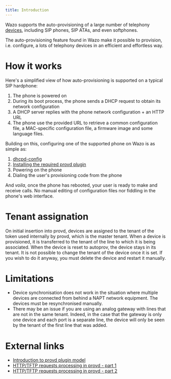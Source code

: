 ```yaml
---
title: Introduction
---
```


Wazo supports the auto-provisioning of a large number of telephony
[devices](/uc-doc/ecosystem/supported_devices), including SIP phones, SIP ATAs, and even softphones.

The auto-provisioning feature found in Wazo make it possible to provision, i.e. configure, a lots of
telephony devices in an efficient and effortless way.

# How it works

Here's a simplified view of how auto-provisioning is supported on a typical SIP hardphone:

1.  The phone is powered on
2.  During its boot process, the phone sends a DHCP request to obtain its network configuration
3.  A DHCP server replies with the phone network configuration + an HTTP URL
4.  The phone use the provided URL to retrieve a common configuration file, a MAC-specific
    configuration file, a firmware image and some language files.

Building on this, configuring one of the supported phone on Wazo is as simple as:

1.  [dhcpd-config](/uc-doc/administration/provisioning/basic_configuration)
2.  [Installing the required provd plugin](/uc-doc/administration/provisioning/adv_configuration)
3.  Powering on the phone
4.  Dialing the user's provisioning code from the phone

And _voila_, once the phone has rebooted, your user is ready to make and receive calls. No manual
editing of configuration files nor fiddling in the phone's web interface.

# Tenant assignation

On initial insertion into provd, devices are assigned to the tenant of the token used internally by
provd, which is the master tenant. When a device is provisioned, it is transferred to the tenant of
the line to which it is being associated. When the device is reset to autoprov, the device stays in
its tenant. It is not possible to change the tenant of the device once it is set. If you wish to do
it anyway, you must delete the device and restart it manually.

# Limitations

- Device synchronisation does not work in the situation where multiple devices are connected from
  behind a NAPT network equipment. The devices must be resynchronised manually.
- There may be an issue if you are using an analog gateway with lines that are not in the same
  tenant. Indeed, in the case that the gateway is only one device and each port is a separate line,
  the device will only be seen by the tenant of the first line that was added.

# External links

- [Introduction to provd plugin model](/uc-doc/contributors/provisioning/introduction-to-the-plugin-model-of-the-new-provisioning-server)
- [HTTP/TFTP requests processing in provd - part 1](/uc-doc/contributors/provisioning/httptftp-requests-processing-in-provd-part-1)
- [HTTP/TFTP requests processing in provd - part 2](/uc-doc/contributors/provisioning/httptftp-requests-processing-in-provd-part-2)
